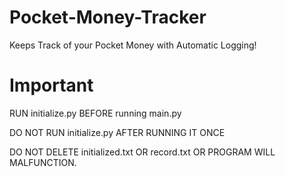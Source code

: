 # Pocket-Money-Tracker
Keeps Track of your Pocket Money with Automatic Logging!

# Important
RUN initialize.py BEFORE running main.py

DO NOT RUN initialize.py AFTER RUNNING IT ONCE

DO NOT DELETE initialized.txt OR record.txt OR PROGRAM WILL MALFUNCTION.
